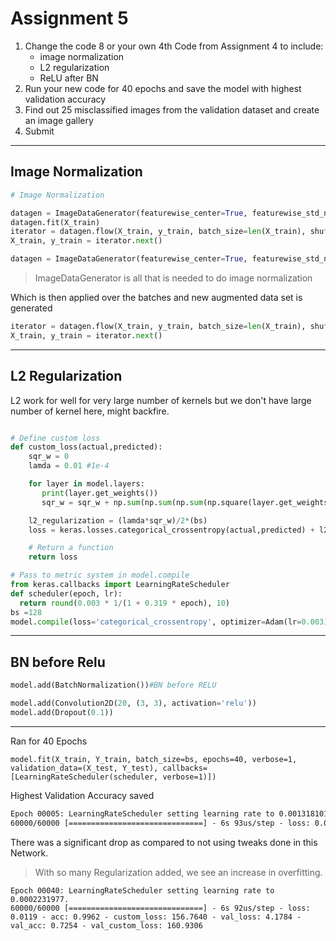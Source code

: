 # Assignment 5

1. Change the code 8 or your own 4th Code from Assignment 4 to include:
   - image normalization
   - L2 regularization
   - ReLU after BN
2. Run your new code for 40 epochs and save the model with highest validation accuracy
3. Find out 25 misclassified images from the validation dataset and create an image gallery
4. Submit



---



## Image Normalization 

~~~python
# Image Normalization 

datagen = ImageDataGenerator(featurewise_center=True, featurewise_std_normalization=True)
datagen.fit(X_train)
iterator = datagen.flow(X_train, y_train, batch_size=len(X_train), shuffle=False)
X_train, y_train = iterator.next()
~~~

~~~python
datagen = ImageDataGenerator(featurewise_center=True, featurewise_std_normalization=True)
~~~

> ImageDataGenerator is all that is needed to do image normalization 

Which is then applied over the batches and new augmented data set is generated

~~~python
iterator = datagen.flow(X_train, y_train, batch_size=len(X_train), shuffle=False)
X_train, y_train = iterator.next()
~~~

---

## L2 Regularization 

 L2 work for well for very large number of kernels but we don't have large number of kernel here, might backfire.

~~~Python

# Define custom loss
def custom_loss(actual,predicted):
    sqr_w = 0
    lamda = 0.01 #1e-4

    for layer in model.layers:
       print(layer.get_weights())
       sqr_w = sqr_w + np.sum(np.sum(np.sum(np.square(layer.get_weights()))))

    l2_regularization = (lamda*sqr_w)/2*(bs)
    loss = keras.losses.categorical_crossentropy(actual,predicted) + l2_regularization

    # Return a function
    return loss
~~~

```python
# Pass to metric system in model.compile
from keras.callbacks import LearningRateScheduler
def scheduler(epoch, lr):
  return round(0.003 * 1/(1 + 0.319 * epoch), 10)
bs =128
model.compile(loss='categorical_crossentropy', optimizer=Adam(lr=0.003), metrics=['accuracy',custom_loss])
```

---

## BN before Relu

```python
model.add(BatchNormalization())#BN before RELU

model.add(Convolution2D(20, (3, 3), activation='relu'))                         #24
model.add(Dropout(0.1))
```

---

Ran for 40 Epochs

```
model.fit(X_train, Y_train, batch_size=bs, epochs=40, verbose=1, validation_data=(X_test, Y_test), callbacks=[LearningRateScheduler(scheduler, verbose=1)])
```

Highest Validation Accuracy saved

```txt
Epoch 00005: LearningRateScheduler setting learning rate to 0.0013181019.
60000/60000 [==============================] - 6s 93us/step - loss: 0.0395 - acc: 0.9872 - custom_loss: 156.7916 - val_loss: 2.2461 - val_acc: 0.8472 - val_custom_loss: 158.9982
```

There was a significant drop as compared to not using tweaks done in this Network.

> With so many Regularization added, we see an increase in overfitting.

~~~
Epoch 00040: LearningRateScheduler setting learning rate to 0.0002231977.
60000/60000 [==============================] - 6s 92us/step - loss: 0.0119 - acc: 0.9962 - custom_loss: 156.7640 - val_loss: 4.1784 - val_acc: 0.7254 - val_custom_loss: 160.9306
~~~

